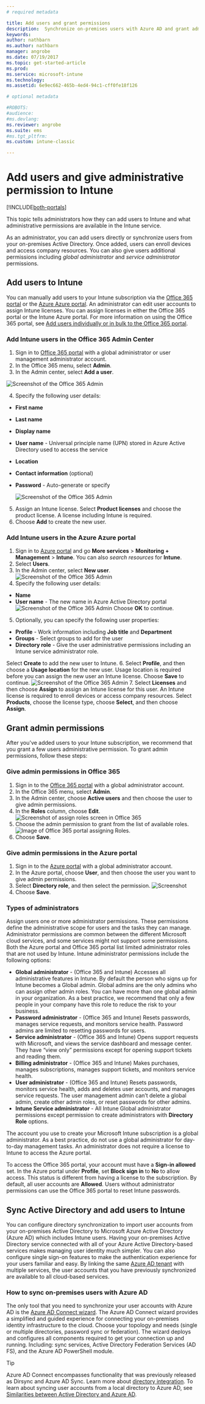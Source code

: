 ```yaml
---
# required metadata

title: Add users and grant permissions
description:  Synchronize on-premises users with Azure AD and grant administrator permissions for your Intune subscription
keywords:
author: nathbarn
ms.author: nathbarn
manager: angrobe
ms.date: 07/19/2017
ms.topic: get-started-article
ms.prod:
ms.service: microsoft-intune
ms.technology:
ms.assetid: 6e9ec662-465b-4ed4-94c1-cff0fe18f126

# optional metadata

#ROBOTS:
#audience:
#ms.devlang:
ms.reviewer: angrobe
ms.suite: ems
#ms.tgt_pltfrm:
ms.custom: intune-classic

---
```


# Add users and give administrative permission to Intune

[!INCLUDE[both-portals](./includes/note-for-both-portals.md)]

This topic tells administrators how they can add users to Intune and what administrative permissions are available in the Intune service.

As an administrator, you can add users directly or synchronize users from your on-premises Active Directory. Once added, users can enroll devices and access company resources. You can also give users additional permissions including *global administrator* and *service administrator* permissions.

## Add users to Intune
You can manually add users to your Intune subscription via the [Office 365 portal](https://www.office.com/signin) or the [Azure Azure portal](https://portal.azure.com/#blade/Microsoft_Intune_DeviceSettings/ExtensionLandingBlade/overview). An administrator can edit user accounts to assign Intune licenses. You can assign licenses in either the Office 365 portal or the Intune Azure portal. For more information on using the Office 365 portal, see [Add users individually or in bulk to the Office 365 portal](https://support.office.com/article/Add-users-individually-or-in-bulk-to-Office-365-Admin-Help-1970f7d6-03b5-442f-b385-5880b9c256ec).

### Add Intune users in the Office 365 Admin Center
1. Sign in to [Office 365 portal](https://www.office.com/signin) with a global administrator or user management administrator account.
2. In the Office 365 menu, select **Admin**.
3. In the Admin center, select **Add a user**.

  ![Screenshot of the Office 365 Admin](media/office-add-user.png)

4. Specify the following user details:
  - **First name**
  - **Last name**
  - **Display name**
  - **User name** - Universal principle name (UPN) stored in Azure Active Directory used to access the service
  - **Location**
  - **Contact information** (optional)
  - **Password** - Auto-generate or specify

     ![Screenshot of the Office 365 Admin](media/office-add-user-details.png)

5. Assign an Intune license. Select **Product licenses** and choose the product license. A license including Intune is required.
6. Choose **Add** to create the new user.

### Add Intune users in the Azure Azure portal
1. Sign in to [Azure portal](https://portal.azure.com) and go **More services** > **Monitoring + Management** > **Intune**. You can also *search resources* for **Intune**.
2. Select **Users**.
3. In the Admin center, select **New user**.
  ![Screenshot of the Office 365 Admin](media/intune-add-user.png)
4. Specify the following user details:
  - **Name**
  - **User name** - The new name in Azure Active Directory portal
  ![Screenshot of the Office 365 Admin](media/intune-add-user-info.png)
  Choose **OK** to continue.
5. Optionally, you can specify the following user properties:
  - **Profile** - Work information including **Job title** and **Department**
  -  **Groups** - Select groups to add for the user
  - **Directory role** - Give the user administrative permissions including an Intune service administrator role.

  Select **Create** to add the new user to Intune.
6. Select **Profile**, and then choose a **Usage location** for the new user. Usage location is required before you can assign the new user an Intune license. Choose **Save** to continue.
    ![Screenshot of the Office 365 Admin](media/intune-add-user-loc.png)
7. Select **Licenses** and then choose **Assign** to assign an Intune license for this user. An Intune license is required to enroll devices or access company resources. Select **Products**, choose the license type, choose **Select**, and then choose **Assign**.

## Grant admin permissions

After you've added users to your Intune subscription, we recommend that you grant a few users administrative permission.  To grant admin permissions, follow these steps:

### Give admin permissions in Office 365
1. Sign in to the [Office 365 portal](https://www.office.com/signin) with a global administrator account.
2. In the Office 365 menu, select **Admin**.
3. In the Admin center, choose **Active users** and then choose the user to give admin permissions.
4. In the **Roles** column, choose **Edit**.
  ![Screenshot of assign roles screen in Office 365](./media/office-assign-roles-open.png)
5. Choose the admin permission to grant from the list of available roles.
![Image of Office 365 portal assigning Roles.](./media/office-assign-roles.png)
6. Choose **Save**.

### Give admin permissions in the Azure portal
1. Sign in to the [Azure portal](https://www.office.com/signin) with a global administrator account.
2. In the Azure portal, choose **User**, and then choose the user you want to give admin permissions.
3. Select **Directory role**, and then select the permission.
  ![Screenshot](./media/add-intune-directory-role.png)
4. Choose **Save**.

### Types of administrators

Assign users one or more administrator permissions. These permissions define the administrative scope for users and the tasks they can manage. Administrator permissions are common between the different Microsoft cloud services, and some services might not support some permissions. Both the Azure portal and Office 365 portal list limited administrator roles that are not used by Intune. Intune administrator permissions include the following options:

- **Global administrator** - (Office 365 and Intune) Accesses all administrative features in Intune. By default the person who signs up for Intune becomes a Global admin. Global admins are the only admins who can assign other admin roles. You can have more than one global admin in your organization. As a best practice, we recommend that only a few people in your company have this role to reduce the risk to your business.
- **Password administrator** - (Office 365 and Intune) Resets passwords, manages service requests, and monitors service health. Password admins are limited to resetting passwords for users.
- **Service administrator** - (Office 365 and Intune) Opens support requests with Microsoft, and views the service dashboard and message center. They have “view only” permissions except for opening support tickets and reading them.
- **Billing administrator** - (Office 365 and Intune) Makes purchases, manages subscriptions, manages support tickets, and monitors service health.
- **User administrator** - (Office 365 and Intune) Resets passwords, monitors service health, adds and deletes user accounts, and manages service requests. The user management admin can’t delete a global admin, create other admin roles, or reset passwords for other admins.
- **Intune Service administrator** - All Intune Global administrator permissions except permission to create administrators with **Directory Role** options.

The account you use to create your Microsoft Intune subscription is a global administrator. As a best practice, do not use a global administrator for day-to-day management tasks. An administrator does not require a license to Intune to access the Azure portal. 

To access the Office 365 portal, your account must have a **Sign-in allowed** set. In the Azure portal under **Profile**, set **Block sign in** to **No** to allow access. This status is different from having a license to the subscription. By default, all user accounts are **Allowed**. Users without administrator permissions can use the Office 365 portal to reset Intune passwords.

## Sync Active Directory and add users to Intune
You can configure directory synchronization to import user accounts from your on-premises Active Directory to Microsoft Azure Active Directory (Azure AD) which includes Intune users. Having your on-premises Active Directory service connected with all of your Azure Active Directory-based services makes managing user identity much simpler. You can also configure single sign-on features to make the authentication experience for your users familiar and easy. By linking the same [Azure AD tenant](https://azure.microsoft.com/documentation/articles/active-directory-aadconnect/) with multiple services, the user accounts that you have previously synchronized are available to all cloud-based services.

### How to sync on-premises users with Azure AD
The only tool that you need to synchronize your user accounts with Azure AD is the [Azure AD Connect wizard](https://www.microsoft.com/download/details.aspx?id=47594). The Azure AD Connect wizard provides a simplified and guided experience for connecting your on-premises identity infrastructure to the cloud.  Choose your topology and needs (single or multiple directories, password sync or federation). The wizard deploys and configures all components required to get your connection up and running. Including: sync services, Active Directory Federation Services (AD FS), and the Azure AD PowerShell module.

> [!TIP]
> Azure AD Connect encompasses functionality that was previously released as Dirsync and Azure AD Sync. Learn more about [directory integration](http://technet.microsoft.com/library/jj573653.aspx). To learn about syncing user accounts from a local directory to Azure AD, see [Similarities between Active Directory and Azure AD](http://technet.microsoft.com/library/dn518177.aspx).
